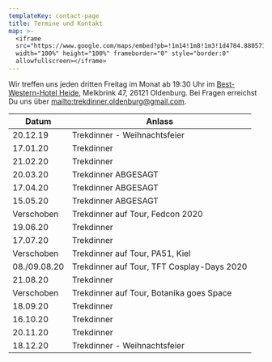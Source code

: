 ```yaml
---
templateKey: contact-page
title: Termine und Kontakt
map: >-
  <iframe
  src="https://www.google.com/maps/embed?pb=!1m14!1m8!1m3!1d4784.880571811187!2d8.202221!3d53.156139!3m2!1i1024!2i768!4f13.1!3m3!1m2!1s0x0%3A0xc8970fb1feaefc4c!2sBest+Western+Hotel+Heide+Oldenburg!5e0!3m2!1sen!2sus!4v1563031014541!5m2!1sen!2sus"
  width="100%" height="100%" frameborder="0" style="border:0"
  allowfullscreen></iframe>
---
```

Wir treffen uns jeden dritten Freitag im Monat ab 19:30 Uhr im [Best-Western-Hotel Heide](https://www.hotel-heide-oldenburg.de/), Melkbrink 47, 26121 Oldenburg. Bei Fragen erreichst Du uns über <mailto:trekdinner.oldenburg@gmail.com>.

| Datum         | Anlass                                     |
| ------------- | ------------------------------------------ |
| 20.12.19      | Trekdinner - Weihnachtsfeier               |
| 17.01.20      | Trekdinner                                 |
| 21.02.20      | Trekdinner                                 |
| 20.03.20      | Trekdinner ABGESAGT                        |
| 17.04.20      | Trekdinner  ABGESAGT                       |
| 15.05.20      | Trekdinner  ABGESAGT                       |
| Verschoben    | Trekdinner auf Tour, Fedcon 2020           |
| 19.06.20      | Trekdinner                                 |
| 17.07.20      | Trekdinner                                 |
| Verschoben    | Trekdinner auf Tour, PA51, Kiel            |
| 08./09.08.20  | Trekdinner auf Tour, TFT Cosplay-Days 2020 |
| 21.08.20      | Trekdinner                                 |
| Verschoben    | Trekdinner auf Tour, Botanika goes Space   |
| 18.09.20      | Trekdinner                                 |
| 16.10.20      | Trekdinner                                 |
| 20.11.20      | Trekdinner                                 |
| 18.12.20      | Trekdinner - Weihnachtsfeier               |
